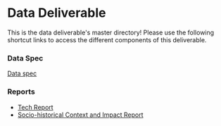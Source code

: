 # Data Deliverable
This is the data deliverable's master directory! Please use the following shortcut links to access the different components of this deliverable.

### Data Spec ###
[Data spec](https://github.com/CS1951A-S21-Brown/pandaIrmic_final_project/blob/main/data_deliverable/data/README.md#data-spec)

### Reports ###
- [Tech Report](reports/tech_report)
- [Socio-historical Context and Impact Report](reports/social_impact_report)
